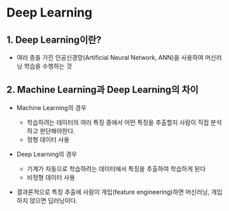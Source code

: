 Deep Learning
===

## 1. Deep Learning이란?
* 여러 층을 가진 인공신경망(Artificial Neural Network, ANN)을 사용하여 머신러닝 학습을 수행하는 것

## 2. Machine Learning과 Deep Learning의 차이
* Machine Learning의 경우
    * 학습하려는 데이터의 여러 특징 중에서 어떤 특징을 추출할지 사람이 직접 분석하고 판단해야한다.
    * 정형 데이터 사용
* Deep Learning의 경우
    * 기계가 자동으로 학습하려는 데이터에서 특징을 추출하여 학습하게 된다
    * 비정형 데이터 사용

* 결과론적으로 특징 추출에 사람이 개입(feature engineering)하면 머신러닝, 개입하지 않으면 딥러닝이다.

